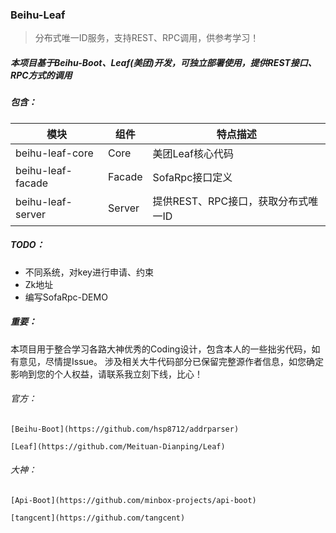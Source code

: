 ### Beihu-Leaf

> 分布式唯一ID服务，支持REST、RPC调用，供参考学习！

##### 本项目基于Beihu-Boot、Leaf(美团)开发，可独立部署使用，提供REST接口、RPC方式的调用

##### 包含：

| 模块                          | 组件            | 特点描述                                                     |
| ---------------------------- | --------------- | ------------------------------------------------------------ |
| beihu-leaf-core              | Core            | 美团Leaf核心代码                                      |
| beihu-leaf-facade            | Facade          | SofaRpc接口定义                                 |
| beihu-leaf-server            | Server          | 提供REST、RPC接口，获取分布式唯一ID              |


##### TODO：

- 不同系统，对key进行申请、约束
- Zk地址
- 编写SofaRpc-DEMO
    
    
##### 重要：

本项目用于整合学习各路大神优秀的Coding设计，包含本人的一些拙劣代码，如有意见，尽情提Issue。
涉及相关大牛代码部分已保留完整源作者信息，如您确定影响到您的个人权益，请联系我立刻下线，比心！

###### 官方：

`[Beihu-Boot](https://github.com/hsp8712/addrparser)`

`[Leaf](https://github.com/Meituan-Dianping/Leaf)`
    
###### 大神：

`[Api-Boot](https://github.com/minbox-projects/api-boot)`

`[tangcent](https://github.com/tangcent)`    
    
    
